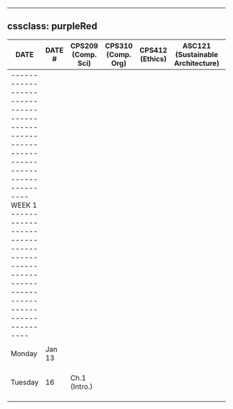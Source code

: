 
---
cssclass: purpleRed
---

| DATE                                                                                                                                                                                     | DATE # | CPS209<br/>(Comp. Sci) | CPS310<br/>(Comp. Org) | CPS412<br/>(Ethics) | ASC121<br/>(Sustainable Architecture) | Linear Algebra | Calculus | WORK                       | CODING ROADMAP | OTHER           |
|------------------------------------------------------------------------------------------------------------------------------------------------------------------------------------------|--------|------------------------|------------------------|---------------------|---------------------------------------|----------------|----------|----------------------------|----------------|-----------------|
| ---------------------------------------------------------------------------------------- WEEK 1 ---------------------------------------------------------------------------------------- |        |                        |                        |                     |                                       |                |          |                            |                |                 |
|                                                                                                                                                                                          |        |                        |                        |                     |                                       |                |          |                            |                |                 |
| Monday                                                                                                                                                                                   | Jan 13 |                        |                        |                     |                                       |                |          |                            |                |                 |
| Tuesday                                                                                                                                                                                  | 16     | Ch.1 (Intro.)          |                        |                     |                                       |                |          | Memorize Cafe Landwer Menu |                | Apple/berry pie |
